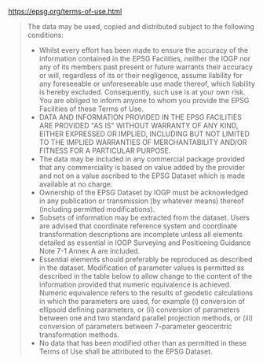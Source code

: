 https://epsg.org/terms-of-use.html

> The data may be used, copied and distributed subject to the following conditions:
> - Whilst every effort has been made to ensure the accuracy of the information contained in the EPSG Facilities, neither the IOGP nor any of its members past present or future warrants their accuracy or will, regardless of its or their negligence, assume liability for any foreseeable or unforeseeable use made thereof, which liability is hereby excluded. Consequently, such use is at your own risk. You are obliged to inform anyone to whom you provide the EPSG Facilities of these Terms of Use.
> - DATA AND INFORMATION PROVIDED IN THE EPSG FACILITIES ARE PROVIDED "AS IS" WITHOUT WARRANTY OF ANY KIND, EITHER EXPRESSED OR IMPLIED, INCLUDING BUT NOT LIMITED TO THE IMPLIED WARRANTIES OF MERCHANTABILITY AND/OR FITNESS FOR A PARTICULAR PURPOSE.
> - The data may be included in any commercial package provided that any commerciality is based on value added by the provider and not on a value ascribed to the EPSG Dataset which is made available at no charge.
> - Ownership of the EPSG Dataset by IOGP must be acknowledged in any publication or transmission (by whatever means) thereof (including permitted modifications).
> - Subsets of information may be extracted from the dataset. Users are advised that coordinate reference system and coordinate transformation descriptions are incomplete unless all elements detailed as essential in IOGP Surveying and Positioning Guidance Note 7-1 Annex A are included.
> - Essential elements should preferably be reproduced as described in the dataset. Modification of parameter values is permitted as described in the table below to allow change to the content of the information provided that numeric equivalence is achieved. Numeric equivalence refers to the results of geodetic calculations in which the parameters are used, for example (i) conversion of ellipsoid defining parameters, or (ii) conversion of parameters between one and two standard parallel projection methods, or (iii) conversion of parameters between 7-parameter geocentric transformation methods.
> - No data that has been modified other than as permitted in these Terms of Use shall be attributed to the EPSG Dataset.
